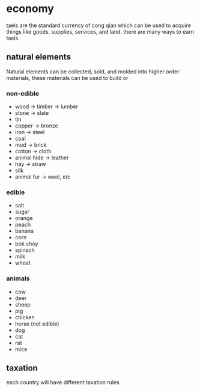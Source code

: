# economy

taels are the standard currency of cong qian which can be used to
acquire things like goods, supplies, services, and land.  there are
many ways to earn taels.

## natural elements

Natural elements can be collected, sold, and molded into higher order materials, these materials can be used to build or 


### non-edible

* wood -> timber -> lumber
* stone -> slate
* tin
* copper -> bronze
* iron -> steel
* coal
* mud -> brick
* cotton -> cloth
* animal hide -> leather
* hay -> straw
* silk
* animal fur -> wool, etc


### edible

* salt
* sugar
* orange
* peach
* banana
* corn
* bok choy
* spinach
* milk
* wheat

### animals

* cow
* deer
* sheep
* pig
* chicken
* horse (not edible)
* dog
* cat
* rat
* mice

## taxation

each country will have different taxation rules.  
